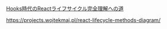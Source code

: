 
[Hooks時代のReactライフサイクル完全理解への道](https://zenn.dev/yodaka/articles/7c3dca006eba7d)

https://projects.wojtekmaj.pl/react-lifecycle-methods-diagram/